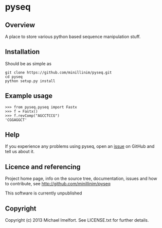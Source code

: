 # pyseq

## Overview

A place to store various python based sequence manipulation stuff.

## Installation

Should be as simple as

    git clone https://github.com/minillinim/pyseq.git
    cd pyseq
    python setup.py install

## Example usage

	>>> from pyseq.pyseq import Fastx
	>>> f = Fastx()
	>>> f.revComp("AGCCTCCG")
	'CGGAGGCT'

## Help

If you experience any problems using pyseq, open an [issue](https://github.com/minillinim/pyseq/issues) on GitHub and tell us about it.

## Licence and referencing

Project home page, info on the source tree, documentation, issues and how to contribute, see http://github.com/minillinim/pyseq

This software is currently unpublished

## Copyright

Copyright (c) 2013 Michael Imelfort. See LICENSE.txt for further details.

